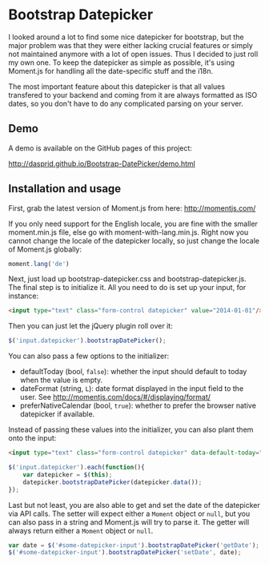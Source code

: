 # Bootstrap Datepicker

I looked around a lot to find some nice datepicker for bootstrap, but the major
problem was that they were either lacking crucial features or simply not
maintained anymore with a lot of open issues. Thus I decided to just roll my
own one. To keep the datepicker as simple as possible, it's using Moment.js
for handling all the date-specific stuff and the i18n.

The most important feature about this datepicker is that all values transfered
to your backend and coming from it are always formatted as ISO dates, so you
don't have to do any complicated parsing on your server.

## Demo

A demo is available on the GitHub pages of this project:

http://dasprid.github.io/Bootstrap-DatePicker/demo.html

## Installation and usage

First, grab the latest version of Moment.js from here:
http://momentjs.com/

If you only need support for the English locale, you are fine with the smaller
moment.min.js file, else go with moment-with-lang.min.js. Right now you cannot
change the locale of the datepicker locally, so just change the locale of
Moment.js globally:

```js
moment.lang('de')
```

Next, just load up bootstrap-datepicker.css and bootstrap-datepicker.js. The
final step is to initialize it. All you need to do is set up your input, for
instance:

```html
<input type="text" class="form-control datepicker" value="2014-01-01"/>
```

Then you can just let the jQuery plugin roll over it:

```js
$('input.datepicker').bootstrapDatePicker();
```

You can also pass a few options to the initializer:

- defaultToday (bool, ```false```): whether the input should default to today
  when the value is empty.
- dateFormat (string, ```L```): date format displayed in the input field to the
  user. See http://momentjs.com/docs/#/displaying/format/
- preferNativeCalendar (bool, ```true```): whether to prefer the browser native
  datepicker if available.

Instead of passing these values into the initializer, you can also plant them
onto the input:

```html
<input type="text" class="form-control datepicker" data-default-today="true" data-date-format="YY/MM/DD"/>
```

```js
$('input.datepicker').each(function(){
    var datepicker = $(this);
    datepicker.bootstrapDatePicker(datepicker.data());
});
```

Last but not least, you are also able to get and set the date of the datepicker
via API calls. The setter will expect either a ```Moment``` object or
```null```, but you can also pass in a string and Moment.js will try to parse
it. The getter will always return either a ```Moment``` object or ```null```.

```js
var date = $('#some-datepicker-input').bootstrapDatePicker('getDate');
$('#some-datepicker-input').bootstrapDatePicker('setDate', date);
```

